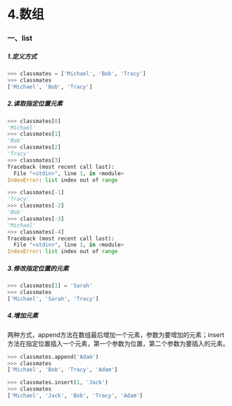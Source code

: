# 4.数组

### 一、list

##### 1.定义方式

```py
>>> classmates = ['Michael', 'Bob', 'Tracy']
>>> classmates
['Michael', 'Bob', 'Tracy']
```

##### 2.读取指定位置元素

```py
>>> classmates[0]
'Michael'
>>> classmates[1]
'Bob'
>>> classmates[2]
'Tracy'
>>> classmates[3]
Traceback (most recent call last):
  File "<stdin>", line 1, in <module>
IndexError: list index out of range

>>> classmates[-1]
'Tracy'
>>> classmates[-2]
'Bob'
>>> classmates[-3]
'Michael'
>>> classmates[-4]
Traceback (most recent call last):
  File "<stdin>", line 1, in <module>
IndexError: list index out of range
```

##### 3.修改指定位置的元素

```py
>>> classmates[1] = 'Sarah'
>>> classmates
['Michael', 'Sarah', 'Tracy']
```

##### 4.增加元素

两种方式，append方法在数组最后增加一个元素，参数为要增加的元素；insert方法在指定位置插入一个元素，第一个参数为位置，第二个参数为要插入的元素。

```py
>>> classmates.append('Adam')
>>> classmates
['Michael', 'Bob', 'Tracy', 'Adam']

>>> classmates.insert(1, 'Jack')
>>> classmates
['Michael', 'Jack', 'Bob', 'Tracy', 'Adam']

```



